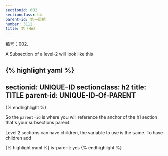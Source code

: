 ```yaml
---
sectionid: 002
sectionclass: h4
parent-id: 第一周期
number: 3112
title: 氦（He）
---
```

编号：002.

A Subsection of a level-2 will look like this

{% highlight yaml %}
---
sectionid: UNIQUE-ID
sectionclass: h2
title: TITLE
parent-id: UNIQUE-ID-Of-PARENT
---
{% endhighlight %}

So the `parent-id` is where you will reference the anchor of the h1 section that's your subsections parent.

Level 2 sections can have children, the variable to use is the same. To have children add

{% highlight yaml %}
is-parent: yes
{% endhighlight %}
